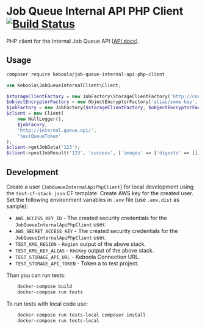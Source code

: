 # Job Queue Internal API PHP Client [![Build Status](https://dev.azure.com/keboola-dev/job-queue-internal-api-php-client/_apis/build/status/keboola.job-queue-internal-api-php-client?branchName=master)](https://dev.azure.com/keboola-dev/job-queue-internal-api-php-client/_build/latest?definitionId=3&branchName=master)

PHP client for the Internal Job Queue API ([API docs](https://app.swaggerhub.com/apis-docs/keboola/job-queue-internal-api/1.0.1)).

## Usage
```bash
composer require keboola/job-queue-internal-api-php-client
```

```php
use Keboola\JobQueueInternalClient\Client;

$storageClientFactory = new JobFactory\StorageClientFactory('http://connetion.keboola.com/');
$objectEncryptorFactory = new ObjectEncryptorFactory('alias/some-key', 'us-east-1', '', '');
$jobFactory = new JobFactory($storageClientFactory, $objectEncryptorFactory);
$client = new Client(
    new NullLogger(),
    $jobFacory,
    'http://internal.queue.api/',
    'testQueueToken'
);
$client->getJobData('123');
$client->postJobResult('123', 'success', ['images' => ['digests' => []]);
```

## Development
Create a user (`JobQueueInternalApiPhpClient`) for local development using the `test-cf-stack.json` CF template. Create AWS key for the created user. Set the following environment variables in `.env` file (use `.env.dist` as sample):

- `AWS_ACCESS_KEY_ID` - The created security credentials for the `JobQueueInternalApiPhpClient` user.
- `AWS_SECRET_ACCESS_KEY` - The created security credentials for the `JobQueueInternalApiPhpClient` user.
- `TEST_KMS_REGION` - `Region` output of the above stack.
- `TEST_KMS_KEY_ALIAS` - `KmsKey` output of the above stack.
- `TEST_STORAGE_API_URL` - Keboola Connection URL.
- `TEST_STORAGE_API_TOKEN` - Token a to test project.

Than you can run tests:

```bash
    docker-compose build
    docker-compose run tests
```

To run tests with local code use:

```bash
    docker-compose run tests-local composer install
    docker-compose run tests-local
```
